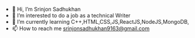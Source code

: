 - 👋 Hi, I’m Srinjon Sadhukhan
- 👀 I’m interested to do a job as a technical Writer
- 🌱 I’m currently learning C++,HTML,CSS,JS,ReactJS,NodeJS,MongoDB,
- 📫 How to reach me srinjonsadhukhan9163@gmail.com

<!---
srinjon/srinjon is a ✨ special ✨ repository because its `README.md` (this file) appears on your GitHub profile.
You can click the Preview link to take a look at your changes.
--->
